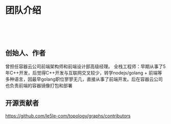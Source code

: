 # 团队介绍
<br>
<br>
<br>

## 创始人、作者

曾担任容器云公司前端架构师和前端设计部高级经理。
全栈工程师：早期从事了5年C++开发，后觉得C++开发与互联网交叉较少，转学nodejs/golang + 前端等多种语言，因最早golang职位寥寥无几，直接从事了前端开发。后在容器云公司也负责前端的容器镜像打包和部署

## 开源贡献者

https://github.com/le5le-com/topology/graphs/contributors